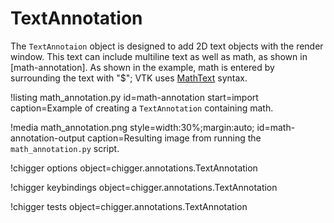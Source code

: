 # TextAnnotation


The `TextAnnotaion` object is designed to add 2D text objects with the render window. This text
can include multiline text as well as math, as shown in [math-annotation]. As shown in the example,
math is entered by surrounding the text with "$"; VTK uses
[MathText](https://matplotlib.org/users/mathtext.html) syntax.

!listing math_annotation.py
         id=math-annotation
         start=import
         caption=Example of creating a `TextAnnotation` containing math.

!media math_annotation.png
       style=width:30%;margin:auto;
       id=math-annotation-output
       caption=Resulting image from running the `math_annotation.py` script.

!chigger options object=chigger.annotations.TextAnnotation

!chigger keybindings object=chigger.annotations.TextAnnotation

!chigger tests object=chigger.annotations.TextAnnotation

